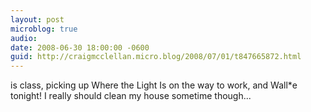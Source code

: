 ```yaml
---
layout: post
microblog: true
audio: 
date: 2008-06-30 18:00:00 -0600
guid: http://craigmcclellan.micro.blog/2008/07/01/t847665872.html
---
```

is class, picking up Where the Light Is on the way to work, and Wall*e tonight!  I really should clean my house sometime though...
